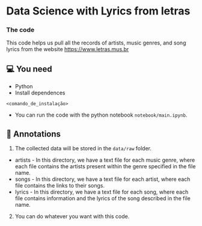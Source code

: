 # Data Science with Lyrics from letras

### The code

This code helps us pull all the records of artists, music genres, and song lyrics from the website https://www.letras.mus.br

## 💻 You need

* Python
* Install dependences

```
<comando_de_instalação>
```
* You can run the code with the python notebook `notebook/main.ipynb`.

##  📝 Annotations

1. The collected data will be stored in the `data/raw` folder.

* artists -  In this directory, we have a text file for each music genre, where each file contains the artists present within the genre specified in the file name.
* songs - In this directory, we have a text file for each artist, where each file contains the links to their songs.
* lyrics - In this directory, we have a text file for each song, where each file contains information and the lyrics of the song described in the file name.

2. You can do whatever you want with this code.


